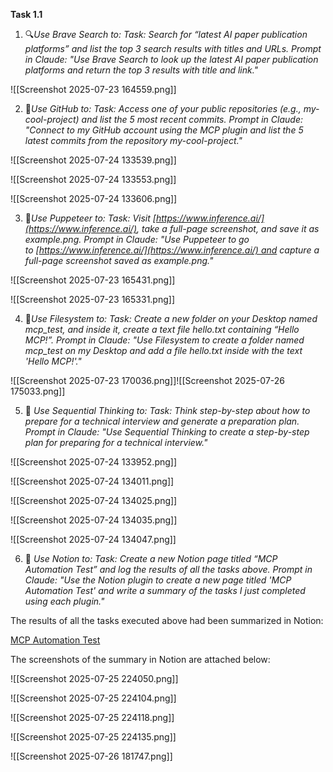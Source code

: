 
**Task 1.1**  

1. 🔍*Use Brave Search to: Task: Search for “latest AI paper publication platforms” and list the top 3 search results with titles and URLs. Prompt in Claude: "Use Brave Search to look up the latest AI paper publication platforms and return the top 3 results with title and link."*


![[Screenshot 2025-07-23 164559.png]]

2. 💼*Use GitHub to: Task: Access one of your public repositories (e.g., my-cool-project) and list the 5 most recent commits. Prompt in Claude: "Connect to my GitHub account using the MCP plugin and list the 5 latest commits from the repository my-cool-project."*

![[Screenshot 2025-07-24 133539.png]]

![[Screenshot 2025-07-24 133553.png]]

![[Screenshot 2025-07-24 133606.png]]

3. 🤖*Use Puppeteer to: Task: Visit [https://www.inference.ai/](https://www.inference.ai/), take a full-page screenshot, and save it as example.png. Prompt in Claude: "Use Puppeteer to go to [https://www.inference.ai/](https://www.inference.ai/) and capture a full-page screenshot saved as example.png."*

![[Screenshot 2025-07-23 165431.png]]

![[Screenshot 2025-07-23 165331.png]]

4. 💾*Use Filesystem to: Task: Create a new folder on your Desktop named mcp_test, and inside it, create a text file hello.txt containing “Hello MCP!”. Prompt in Claude: "Use Filesystem to create a folder named mcp_test on my Desktop and add a file hello.txt inside with the text 'Hello MCP!'."*

![[Screenshot 2025-07-23 170036.png]]![[Screenshot 2025-07-26 175033.png]]

5.  🧠 *Use Sequential Thinking to: Task: Think step-by-step about how to prepare for a technical interview and generate a preparation plan. Prompt in Claude: "Use Sequential Thinking to create a step-by-step plan for preparing for a technical interview."*

![[Screenshot 2025-07-24 133952.png]]

![[Screenshot 2025-07-24 134011.png]]

![[Screenshot 2025-07-24 134025.png]]

![[Screenshot 2025-07-24 134035.png]]


![[Screenshot 2025-07-24 134047.png]]

6.  📝 *Use Notion to: Task: Create a new Notion page titled “MCP Automation Test” and log the results of all the tasks above. Prompt in Claude: "Use the Notion plugin to create a new page titled 'MCP Automation Test' and write a summary of the tasks I just completed using each plugin."*

The results of all the tasks executed above had been summarized in Notion: 

[MCP Automation Test](https://www.notion.so/MCP-Automation-Test-23b38d82ba068002bbb7d997df37a9aa)

The screenshots of the summary in Notion are attached below:

![[Screenshot 2025-07-25 224050.png]]

![[Screenshot 2025-07-25 224104.png]]

![[Screenshot 2025-07-25 224118.png]]

![[Screenshot 2025-07-25 224135.png]]

![[Screenshot 2025-07-26 181747.png]]

